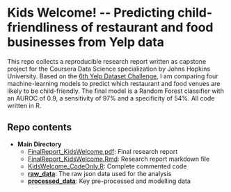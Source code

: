 # Kids Welcome! -- Predicting child-friendliness of restaurant and food businesses from Yelp data

This repo collects a reproducible research report written as capstone project for the Coursera Data Science specialization by Johns Hopkins University. Based on the [6th Yelp Dataset Challenge](http://www.yelp.com/dataset_challenge), I am comparing four machine-learning models to predict which restaurant and food venues are likely to be child-friendly. The final model is a Random Forest classifier with an AUROC of 0.9, a sensitivity of 97% and a specificity of 54%. All code written in R.

## Repo contents

* **Main Directory**
  + [FinalReport_KidsWelcome.pdf](https://github.com/lordyo/yelp_kidswelcome/blob/master/FinalReport_KidsWelcome.pdf): Final research report
  + [FinalReport_KidsWelcome.Rmd](https://github.com/lordyo/yelp_kidswelcome/blob/master/FinalReport_KidsWelcome.Rmd): Research report markdown file
  + [KidsWelcome_CodeOnly.R](https://github.com/lordyo/yelp_kidswelcome/blob/master/KidsWelcome_CodeOnly.R): Complete commented code
  + **[raw_data](https://github.com/lordyo/yelp_kidswelcome/tree/master/raw_data)**: The raw json data used for the analysis
  * **[processed_data](https://github.com/lordyo/yelp_kidswelcome/tree/master/processed_data)**: Key pre-processed and modelling data



